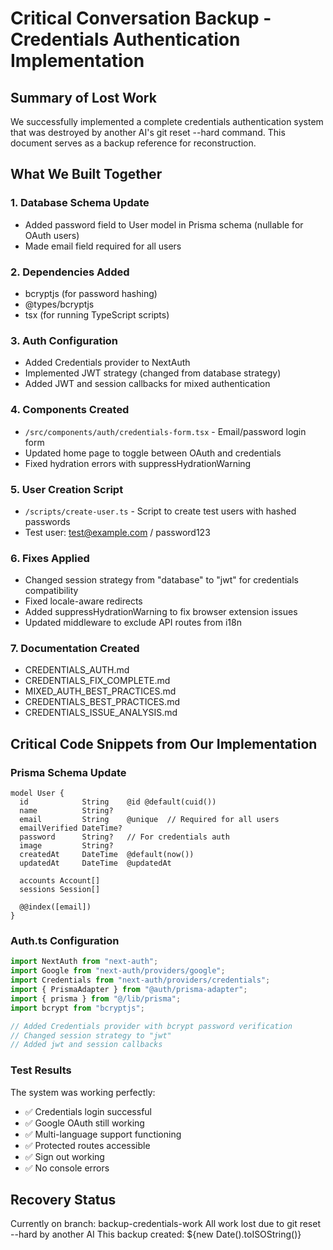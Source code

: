 # Critical Conversation Backup - Credentials Authentication Implementation

## Summary of Lost Work

We successfully implemented a complete credentials authentication system that was destroyed by another AI's git reset --hard command. This document serves as a backup reference for reconstruction.

## What We Built Together

### 1. Database Schema Update

- Added password field to User model in Prisma schema (nullable for OAuth users)
- Made email field required for all users

### 2. Dependencies Added

- bcryptjs (for password hashing)
- @types/bcryptjs
- tsx (for running TypeScript scripts)

### 3. Auth Configuration

- Added Credentials provider to NextAuth
- Implemented JWT strategy (changed from database strategy)
- Added JWT and session callbacks for mixed authentication

### 4. Components Created

- `/src/components/auth/credentials-form.tsx` - Email/password login form
- Updated home page to toggle between OAuth and credentials
- Fixed hydration errors with suppressHydrationWarning

### 5. User Creation Script

- `/scripts/create-user.ts` - Script to create test users with hashed passwords
- Test user: test@example.com / password123

### 6. Fixes Applied

- Changed session strategy from "database" to "jwt" for credentials compatibility
- Fixed locale-aware redirects
- Added suppressHydrationWarning to fix browser extension issues
- Updated middleware to exclude API routes from i18n

### 7. Documentation Created

- CREDENTIALS_AUTH.md
- CREDENTIALS_FIX_COMPLETE.md
- MIXED_AUTH_BEST_PRACTICES.md
- CREDENTIALS_BEST_PRACTICES.md
- CREDENTIALS_ISSUE_ANALYSIS.md

## Critical Code Snippets from Our Implementation

### Prisma Schema Update

```prisma
model User {
  id            String    @id @default(cuid())
  name          String?
  email         String    @unique  // Required for all users
  emailVerified DateTime?
  password      String?   // For credentials auth
  image         String?
  createdAt     DateTime  @default(now())
  updatedAt     DateTime  @updatedAt

  accounts Account[]
  sessions Session[]

  @@index([email])
}
```

### Auth.ts Configuration

```typescript
import NextAuth from "next-auth";
import Google from "next-auth/providers/google";
import Credentials from "next-auth/providers/credentials";
import { PrismaAdapter } from "@auth/prisma-adapter";
import { prisma } from "@/lib/prisma";
import bcrypt from "bcryptjs";

// Added Credentials provider with bcrypt password verification
// Changed session strategy to "jwt"
// Added jwt and session callbacks
```

### Test Results

The system was working perfectly:

- ✅ Credentials login successful
- ✅ Google OAuth still working
- ✅ Multi-language support functioning
- ✅ Protected routes accessible
- ✅ Sign out working
- ✅ No console errors

## Recovery Status

Currently on branch: backup-credentials-work
All work lost due to git reset --hard by another AI
This backup created: ${new Date().toISOString()}
